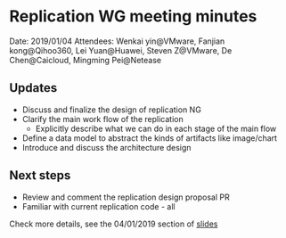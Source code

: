 # Replication WG meeting minutes

Date: 2019/01/04
Attendees: Wenkai yin@VMware, Fanjian kong@Qihoo360, Lei Yuan@Huawei, Steven Z@VMware, De Chen@Caicloud, Mingming Pei@Netease

## Updates

* Discuss and finalize the design of replication NG
* Clarify the main work flow of the replication
  * Explicitly describe what we can do in each stage of the main flow
* Define a data model to abstract the kinds of artifacts like image/chart
* Introduce and discuss the architecture design

## Next steps

* Review and comment the replication design proposal PR
* Familiar with current replication code - all

Check more details, see the 04/01/2019 section of [slides](../../docs/replication-wg.pptx)